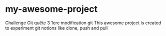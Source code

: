 # my-awesome-project
Challenge Git quête 3
1ere modification git
This awesome project is created to experiment git notions like clone, push and pull
